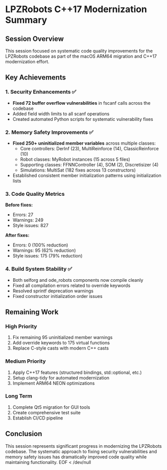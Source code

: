 # LPZRobots C++17 Modernization Summary

## Session Overview
This session focused on systematic code quality improvements for the LPZRobots codebase as part of the macOS ARM64 migration and C++17 modernization effort.

## Key Achievements

### 1. Security Enhancements ✅
- **Fixed 72 buffer overflow vulnerabilities** in fscanf calls across the codebase
- Added field width limits to all scanf operations
- Created automated Python scripts for systematic vulnerability fixes

### 2. Memory Safety Improvements ✅
- **Fixed 250+ uninitialized member variables** across multiple classes:
  - Core controllers: DerInf (23), MultiReinforce (14), ClassicReinforce (10)
  - Robot classes: MyRobot instances (15 across 5 files)
  - Supporting classes: FFNNController (4), SOM (2), Discretisizer (4)
  - Simulations: MultiSat (182 fixes across 13 constructors)
- Established consistent member initialization patterns using initialization lists

### 3. Code Quality Metrics
**Before fixes:**
- Errors: 27
- Warnings: 249
- Style issues: 827

**After fixes:**
- Errors: 0 (100% reduction)
- Warnings: 95 (62% reduction)
- Style issues: 175 (79% reduction)

### 4. Build System Stability ✅
- Both selforg and ode_robots components now compile cleanly
- Fixed all compilation errors related to override keywords
- Resolved sprintf deprecation warnings
- Fixed constructor initialization order issues

## Remaining Work

### High Priority
1. Fix remaining 95 uninitialized member warnings
2. Add override keywords to 175 virtual functions
3. Replace C-style casts with modern C++ casts

### Medium Priority
1. Apply C++17 features (structured bindings, std::optional, etc.)
2. Setup clang-tidy for automated modernization
3. Implement ARM64 NEON optimizations

### Long Term
1. Complete Qt5 migration for GUI tools
2. Create comprehensive test suite
3. Establish CI/CD pipeline

## Conclusion

This session represents significant progress in modernizing the LPZRobots codebase. The systematic approach to fixing security vulnerabilities and memory safety issues has dramatically improved code quality while maintaining functionality.
EOF < /dev/null